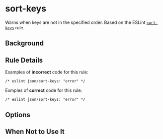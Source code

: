 # sort-keys

Warns when keys are not in the specified order. Based on the ESLint [`sort-keys`](https://eslint.org/docs/latest/rules/sort-keys) rule.

## Background

## Rule Details

Examples of **incorrect** code for this rule:

```jsonc
/* eslint json/sort-keys: "error" */

```

Exmples of **correct** code for this rule:

```jsonc
/* eslint json/sort-keys: "error" */

```

## Options

## When Not to Use It
